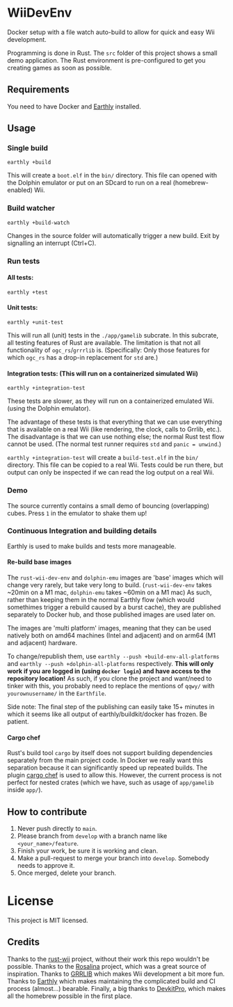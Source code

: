 # WiiDevEnv

Docker setup with a file watch auto-build to allow for quick and easy Wii development.

Programming is done in Rust. The `src` folder of this project shows a small demo application.
The Rust environment is pre-configured to get you creating games as soon as possible.

## Requirements

You need to have Docker and [Earthly](https://earthly.dev/get-earthly) installed.

## Usage

### Single build

`earthly +build`

This will create a `boot.elf` in the `bin/` directory.
This file can opened with the Dolphin emulator or put on an SDcard to run on a real (homebrew-enabled) Wii.

### Build watcher

`earthly +build-watch`

Changes in the source folder will automatically trigger a new build.
Exit by signalling an interrupt (Ctrl+C).

### Run tests

#### All tests:
`earthly +test`

#### Unit tests:
`earthly +unit-test`

This will run all (unit) tests in the `./app/gamelib` subcrate.
In this subcrate, all testing features of Rust are available.
The limitation is that not all functionality of `ogc_rs`/`grrrlib` is.
(Specifically: Only those features for which `ogc_rs` has a drop-in replacement for `std` are.)

#### Integration tests: (This will run on a containerized simulated Wii)
`earthly +integration-test`

These tests are slower, as they will run on a containerized emulated Wii.
(using the Dolphin emulator).

The advantage of these tests is that everything that we can use everything that is available on a real Wii (like rendering, the clock, calls to Grrlib, etc.).
The disadvantage is that we can use nothing else; the normal Rust test flow cannot be used. (The normal test runner requires `std` and `panic = unwind`.)

`earthly +integration-test` will create a `build-test.elf` in the `bin/` directory.
This file can be copied to a real Wii. Tests could be run there, but output can only be inspected if we can read the log output on a real Wii.

### Demo

The source currently contains a small demo of bouncing (overlapping) cubes. Press `1` in the emulator to shake them up!

### Continuous Integration and building details

Earthly is used to make builds and tests more manageable.

#### Re-build base images

The `rust-wii-dev-env` and `dolphin-emu` images are 'base' images which will change very rarely, but take very long to build. (`rust-wii-dev-env` takes ~20min on a M1 mac, `dolphin-emu` takes ~60min on a M1 mac)
As such, rather than keeping them in the normal Earthly flow (which would somethimes trigger a rebuild caused by a burst cache), they are published separately to Docker hub, and those published images are used later on.

The images are 'multi platform' images, meaning that they can be used natively both on amd64 machines (Intel and adjacent) and on arm64 (M1 and adjacent) hardware.

To change/republish them, use `earthly --push +build-env-all-platforms` and `earthly --push +dolphin-all-platforms` respectively.
**This will only work if you are logged in (using `docker login`) and have access to the repository location!**
As such, if you clone the project and want/need to tinker with this, you probably need to replace the mentions of `qqwy/` with `yourownusername/` in the `Earthfile`.

Side note: The final step of the publishing can easily take 15+ minutes in which it seems like all output of earthly/buildkit/docker has frozen. Be patient.

#### Cargo chef

Rust's build tool `cargo` by itself does not support building dependencies separately from the main project code.
In Docker we really want this separation because it can significantly speed up repeated builds.
The plugin [cargo chef](https://github.com/LukeMathWalker/cargo-chef) is used to allow this.
However, the current process is not perfect for nested crates (which we have, such as usage of `app/gamelib` inside `app/`).

## How to contribute

1. Never push directly to `main`.
2. Please branch from `develop` with a branch name like `<your_name>/feature`.
3. Finish your work, be sure it is working and clean.
4. Make a pull-request to merge your branch into `develop`. Somebody needs to approve it.
5. Once merged, delete your branch.

# License

This project is MIT licensed.

## Credits

Thanks to the [rust-wii](https://github.com/rust-wii) project, without their work this repo wouldn't be possible.
Thanks to the [Rosalina](https://github.com/ProfElements/rosalina) project, which was a great source of inspiration.
Thanks to [GRRLIB](https://github.com/GRRLIB/GRRLIB) which makes Wii development a bit more fun.
Thanks to [Earthly](https://github.com/earthly/earthly) which makes maintaining the complicated build and CI process (almost...) bearable.
Finally, a big thanks to [DevkitPro](https://github.com/devkitPro), which makes all the homebrew possible in the first place.


